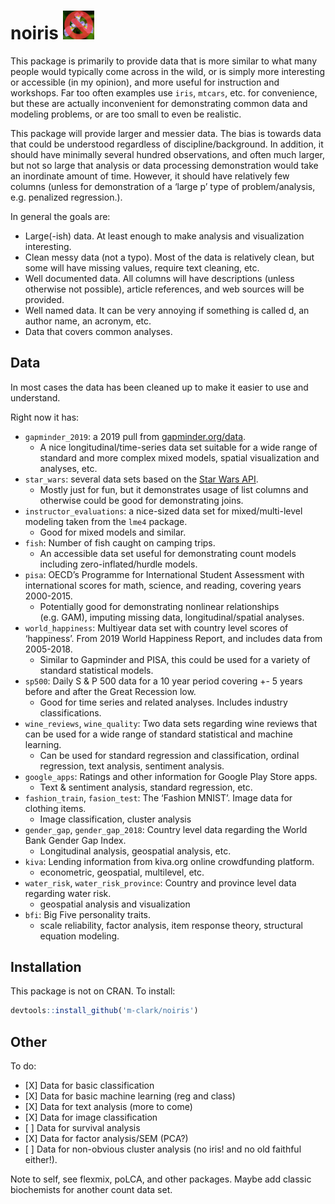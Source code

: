 
# noiris <img src="data-raw/noiris.png" style="margin: 0 auto; width: 10%">

This package is primarily to provide data that is more similar to what
many people would typically come across in the wild, or is simply more
interesting or accessible (in my opinion), and more useful for
instruction and workshops. Far too often examples use `iris`, `mtcars`,
etc. for convenience, but these are actually inconvenient for
demonstrating common data and modeling problems, or are too small to
even be realistic.

This package will provide larger and messier data. The bias is towards
data that could be understood regardless of discipline/background. In
addition, it should have minimally several hundred observations, and
often much larger, but not so large that analysis or data processing
demonstration would take an inordinate amount of time. However, it
should have relatively few columns (unless for demonstration of a ‘large
p’ type of problem/analysis, e.g. penalized regression.).

In general the goals are:

  - Large(-ish) data. At least enough to make analysis and visualization
    interesting.
  - Clean messy data (not a typo). Most of the data is relatively clean,
    but some will have missing values, require text cleaning, etc.
  - Well documented data. All columns will have descriptions (unless
    otherwise not possible), article references, and web sources will be
    provided.
  - Well named data. It can be very annoying if something is called d,
    an author name, an acronym, etc.
  - Data that covers common analyses.

## Data

In most cases the data has been cleaned up to make it easier to use and
understand.

Right now it has:

  - `gapminder_2019`: a 2019 pull from
    [gapminder.org/data](http://www.gapminder.org/data/).
      - A nice longitudinal/time-series data set suitable for a wide
        range of standard and more complex mixed models, spatial
        visualization and analyses, etc.
  - `star_wars`: several data sets based on the [Star Wars
    API](https://swapi.co/).
      - Mostly just for fun, but it demonstrates usage of list columns
        and otherwise could be good for demonstrating joins.
  - `instructor_evaluations`: a nice-sized data set for
    mixed/multi-level modeling taken from the `lme4` package.
      - Good for mixed models and similar.
  - `fish`: Number of fish caught on camping trips.
      - An accessible data set useful for demonstrating count models
        including zero-inflated/hurdle models.
  - `pisa`: OECD’s Programme for International Student Assessment with
    international scores for math, science, and reading, covering years
    2000-2015.
      - Potentially good for demonstrating nonlinear relationships
        (e.g. GAM), imputing missing data, longitudinal/spatial
        analyses.
  - `world_happiness`: Multiyear data set with country level scores of
    ‘happiness’. From 2019 World Happiness Report, and includes data
    from 2005-2018.
      - Similar to Gapminder and PISA, this could be used for a variety
        of standard statistical models.
  - `sp500`: Daily S & P 500 data for a 10 year period covering +- 5
    years before and after the Great Recession low.
      - Good for time series and related analyses. Includes industry
        classifications.
  - `wine_reviews`, `wine_quality`: Two data sets regarding wine reviews
    that can be used for a wide range of standard statistical and
    machine learning.
      - Can be used for standard regression and classification, ordinal
        regression, text analysis, sentiment analysis.
  - `google_apps`: Ratings and other information for Google Play Store
    apps.
      - Text & sentiment analysis, standard regression, etc.
  - `fashion_train`, `fasion_test`: The ‘Fashion MNIST’. Image data for
    clothing items.
      - Image classification, cluster analysis
  - `gender_gap`, `gender_gap_2018`: Country level data regarding the
    World Bank Gender Gap Index.
      - Longitudinal analysis, geospatial analysis, etc.
  - `kiva`: Lending information from kiva.org online crowdfunding
    platform.
      - econometric, geospatial, multilevel, etc.
  - `water_risk`, `water_risk_province`: Country and province level data
    regarding water risk.
      - geospatial analysis and visualization
  - `bfi`: Big Five personality traits.
      - scale reliability, factor analysis, item response theory,
        structural equation modeling.

## Installation

This package is not on CRAN. To install:

``` r
devtools::install_github('m-clark/noiris')
```

## Other

To do:

  - \[X\] Data for basic classification
  - \[X\] Data for basic machine learning (reg and class)
  - \[X\] Data for text analysis (more to come)
  - \[X\] Data for image classification
  - \[ \] Data for survival analysis
  - \[X\] Data for factor analysis/SEM (PCA?)
  - \[ \] Data for non-obvious cluster analysis (no iris\! and no old
    faithful either\!).

Note to self, see flexmix, poLCA, and other packages. Maybe add classic
biochemists for another count data set.
